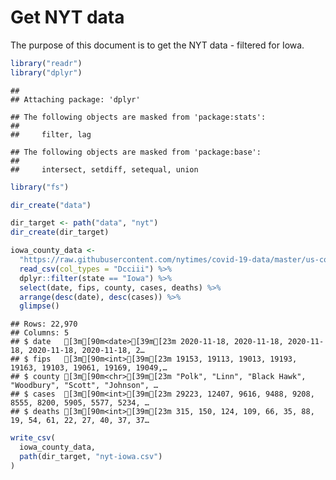 Get NYT data
================

The purpose of this document is to get the NYT data - filtered for Iowa.

``` r
library("readr")
library("dplyr")
```

    ## 
    ## Attaching package: 'dplyr'

    ## The following objects are masked from 'package:stats':
    ## 
    ##     filter, lag

    ## The following objects are masked from 'package:base':
    ## 
    ##     intersect, setdiff, setequal, union

``` r
library("fs")
```

``` r
dir_create("data")

dir_target <- path("data", "nyt")
dir_create(dir_target)
```

``` r
iowa_county_data <- 
  "https://raw.githubusercontent.com/nytimes/covid-19-data/master/us-counties.csv" %>%
  read_csv(col_types = "Dcciii") %>%
  dplyr::filter(state == "Iowa") %>%
  select(date, fips, county, cases, deaths) %>%
  arrange(desc(date), desc(cases)) %>%
  glimpse()
```

    ## Rows: 22,970
    ## Columns: 5
    ## $ date   [3m[90m<date>[39m[23m 2020-11-18, 2020-11-18, 2020-11-18, 2020-11-18, 2020-11-18, 2…
    ## $ fips   [3m[90m<int>[39m[23m 19153, 19113, 19013, 19193, 19163, 19103, 19061, 19169, 19049,…
    ## $ county [3m[90m<chr>[39m[23m "Polk", "Linn", "Black Hawk", "Woodbury", "Scott", "Johnson", …
    ## $ cases  [3m[90m<int>[39m[23m 29223, 12407, 9616, 9488, 9208, 8555, 8200, 5905, 5577, 5234, …
    ## $ deaths [3m[90m<int>[39m[23m 315, 150, 124, 109, 66, 35, 88, 19, 54, 61, 22, 27, 40, 37, 37…

``` r
write_csv(
  iowa_county_data,
  path(dir_target, "nyt-iowa.csv")
)
```
